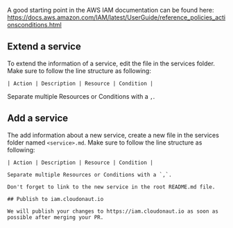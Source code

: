 A good starting point in the AWS IAM documentation can be found here: https://docs.aws.amazon.com/IAM/latest/UserGuide/reference_policies_actionsconditions.html

## Extend a service

To extend the information of a service, edit the file in the services folder. Make sure to follow the line structure as following:

```
| Action | Description | Resource | Condition |
```

Separate multiple Resources or Conditions with a `,`.

## Add a service

The add information about a new service, create a new file in the services folder named `<service>.md`. Make sure to follow the line structure as following:

```
| Action | Description | Resource | Condition |

Separate multiple Resources or Conditions with a `,`.

Don't forget to link to the new service in the root README.md file.

## Publish to iam.cloudonaut.io

We will publish your changes to https://iam.cloudonaut.io as soon as possible after merging your PR.
